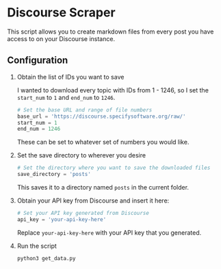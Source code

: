 # Discourse Scraper

This script allows you to create markdown files from every post you have access to on your Discourse instance.

## Configuration

1. Obtain the list of IDs you want to save

   I wanted to download every topic with IDs from 1 - 1246, so I set the `start_num` to `1` and `end_num` to `1246`.
   
   ```py
   # Set the base URL and range of file numbers
   base_url = 'https://discourse.specifysoftware.org/raw/'
   start_num = 1
   end_num = 1246
   ```
   
   These can be set to whatever set of numbers you would like.
   
2. Set the save directory to wherever you desire

   ```py
   # Set the directory where you want to save the downloaded files
   save_directory = 'posts'
   ```
   
   This saves it to a directory named `posts` in the current folder.
   
3. Obtain your API key from Discourse and insert it here:

   ```py
   # Set your API key generated from Discourse
   api_key = 'your-api-key-here'
   ```
   
   Replace `your-api-key-here` with your API key that you generated.
   
4. Run the script

   ```zsh
   python3 get_data.py
   ```